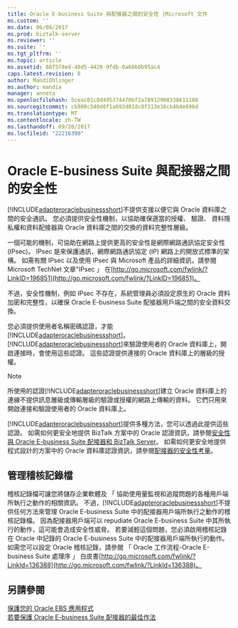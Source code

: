 ```yaml
---
title: Oracle E-business Suite 與配接器之間的安全性 |Microsoft 文件
ms.custom: ''
ms.date: 06/08/2017
ms.prod: biztalk-server
ms.reviewer: ''
ms.suite: ''
ms.tgt_pltfrm: ''
ms.topic: article
ms.assetid: 88f5f8ed-48d5-4420-9fdb-0a6860b95ac4
caps.latest.revision: 8
author: MandiOhlinger
ms.author: mandia
manager: anneta
ms.openlocfilehash: 5ceac01c8d495374470bf2a78912908338611180
ms.sourcegitcommit: cb908c540d8f1a692d01dc8f313e16cb4b4e696d
ms.translationtype: MT
ms.contentlocale: zh-TW
ms.lasthandoff: 09/20/2017
ms.locfileid: "22216390"
---
```

# <a name="security-between-oracle-e-business-suite-and-the-adapter"></a>Oracle E-business Suite 與配接器之間的安全性
[!INCLUDE[adapteroraclebusinessshort](../../includes/adapteroraclebusinessshort-md.md)]不提供支援以便它與 Oracle 資料庫之間的安全通訊。 您必須提供安全性機制，以協助確保適當的授權、 驗證、 資料隱私權和資料配接器與 Oracle 資料庫之間的交換的資料完整性層級。  
  
 一個可能的機制，可協助在網路上提供更高的安全性是網際網路通訊協定安全性 (IPsec)。 IPsec 是來保護通訊，網際網路通訊協定 (IP) 網路上的開放式標準的架構。 如需有關 IPsec 以及使用 IPsec 與 Microsoft 產品的詳細資訊，請參閱 Microsoft TechNet 文章"IPsec 」 在[http://go.microsoft.com/fwlink/?LinkID=196851](http://go.microsoft.com/fwlink/?LinkID=196851)。  
  
 不過，安全性機制，例如 IPsec 不存在，系統管理員必須設定原生的 Oracle 資料加密和完整性，以確保 Oracle E-business Suite 配接器用戶端之間的安全資料交換。  
  
 您必須提供使用者名稱密碼認證，才能[!INCLUDE[adapteroraclebusinessshort](../../includes/adapteroraclebusinessshort-md.md)]。 [!INCLUDE[adapteroraclebusinessshort](../../includes/adapteroraclebusinessshort-md.md)]來驗證使用者的 Oracle 資料庫上，開啟連接時，會使用這些認證。 這些認證提供連接的 Oracle 資料庫上的層級的授權。  
  
> [!NOTE]
>  所使用的認證[!INCLUDE[adapteroraclebusinessshort](../../includes/adapteroraclebusinessshort-md.md)]建立 Oracle 資料庫上的連線不提供訊息層級或傳輸層級的驗證或授權的網路上傳輸的資料。 它們只用來開啟連接和驗證使用者的 Oracle 資料庫上。  
  
 [!INCLUDE[adapteroraclebusinessshort](../../includes/adapteroraclebusinessshort-md.md)]提供多種方法，您可以透過此提供這些認證。 如需如何更安全地提供 BizTalk 方案中的 Oracle 認證資訊，請參閱[安全性與 Oracle E-business Suite 配接器和 BizTalk Server](../../adapters-and-accelerators/adapter-oracle-ebs/security-with-the-oracle-e-business-suite-adapter-and-biztalk-server.md)。 如需如何更安全地提供程式設計的方案中的 Oracle 資料庫認證資訊，請參閱[配接器的安全性考量](../../core/security-considerations-for-adapters.md)。  
  
## <a name="managing-audit-logs"></a>管理稽核記錄檔  
 稽核記錄檔可讓您將儲存企業軟體及 「 協助使用量監視和追蹤問題的各種用戶端所執行之動作的相關資訊。 不過，[!INCLUDE[adapteroraclebusinessshort](../../includes/adapteroraclebusinessshort-md.md)]不提供任何方法來管理 Oracle E-business Suite 中的配接器用戶端所執行之動作的稽核記錄檔。 因為配接器用戶端可以 repudiate Oracle E-business Suite 中其所執行的動作，這可能會造成安全性威脅。 若要減輕這個問題，您必須啟用稽核記錄在 Oracle 中記錄的 Oracle E-business Suite 中的配接器用戶端所執行的動作。 如需您可以設定 Oracle 稽核記錄，請參閱 「 Oracle 工作流程-Oracle E-business Suite 處理序 」 白皮書[http://go.microsoft.com/fwlink/?LinkId=136388](http://go.microsoft.com/fwlink/?LinkId=136388)。  
  
## <a name="see-also"></a>另請參閱  
 [保護您的 Oracle EBS 應用程式](secure-your-oracle-ebs-applications.md)  
 [若要保護 Oracle E-business Suite 配接器的最佳作法](../../adapters-and-accelerators/adapter-oracle-ebs/best-practices-to-secure-the-oracle-e-business-suite-adapter.md)